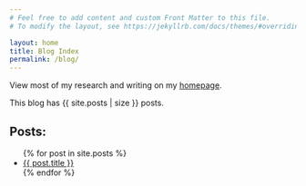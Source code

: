 ```yaml
---
# Feel free to add content and custom Front Matter to this file.
# To modify the layout, see https://jekyllrb.com/docs/themes/#overriding-theme-defaults

layout: home
title: Blog Index
permalink: /blog/
---
```

View most of my research and writing on my [homepage](https://levon003.github.io).

This blog has {{ site.posts | size }} posts.

## Posts:

<ul>
  {% for post in site.posts %}
    <li>
      <a href="{{ post.url }}">{{ post.title }}</a>
    </li>
  {% endfor %}
</ul>